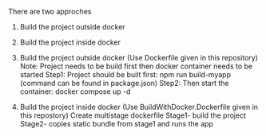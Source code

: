 There are two approches
1. Build the project outside docker
2. Build the project inside docker

1. Build the project outside docker (Use Dockerfile given in this repository)
Note: Project needs to be build first then docker container needs to be started
Step1: Project should be built first: npm run build-myapp  (command can be found in package.json)
Step2: Then start the container: docker compose up -d

2. Build the project inside docker (Use BuildWithDocker.Dockerfile given in this repostory)
Create multistage dockerfile
Stage1- build the project
Stage2- copies static bundle from stage1 and runs the app
